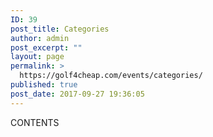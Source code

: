 ```yaml
---
ID: 39
post_title: Categories
author: admin
post_excerpt: ""
layout: page
permalink: >
  https://golf4cheap.com/events/categories/
published: true
post_date: 2017-09-27 19:36:05
---
```

CONTENTS